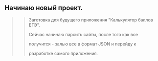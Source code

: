 ## Начинаю новый проект.

>> Заготовка для будущего приложения "Калькулятор баллов ЕГЭ".
>> 
>> Сейчас начинаю парсить сайты, после того как все
>>
>> получится - залью все в формат JSON и перейду к
>>
>> разработке самого приложения.

